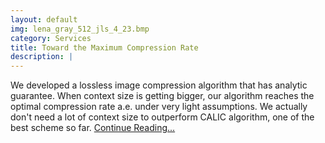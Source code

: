 ```yaml
---
layout: default
img: lena_gray_512_jls_4_23.bmp
category: Services
title: Toward the Maximum Compression Rate
description: |
---
```

  We developed a lossless image compression algorithm that has
  analytic guarantee. When context size is getting bigger, our algorithm 
  reaches the optimal compression rate a.e. under very light assumptions. 
  We actually don't need a lot of context size to outperform CALIC 
  algorithm, one of the best scheme so far. [Continue Reading...](/CBIC)
